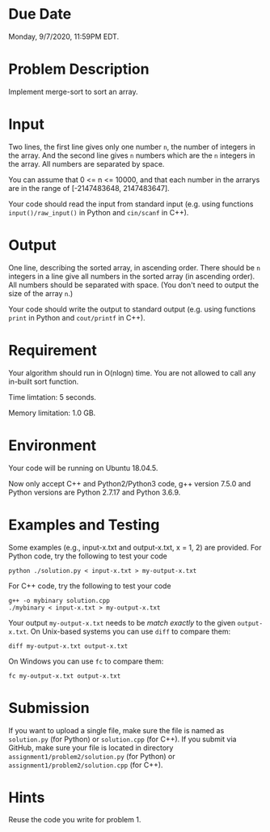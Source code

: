 # Due Date

Monday, 9/7/2020, 11:59PM EDT.

# Problem Description

Implement merge-sort to sort an array.

# Input

Two lines, the first line gives only one number `n`, the number of integers in the array. And the second line gives `n` numbers which are
the `n` integers in the array. All numbers are separated by space.

You can assume that 0 <= n <= 10000, and that each number in the arrarys
are in the range of [-2147483648, 2147483647]. 

Your code should read the input from standard input (e.g. using functions `input()/raw_input()` in Python and `cin/scanf` in C++).

# Output

One line, describing the sorted array, in ascending order.
There should be `n` integers in a line give all numbers in the sorted array (in ascending order).
All numbers should be separated with space.
(You don't need to output the size of the array `n`.)

Your code should write the output to standard output (e.g. using functions `print` in Python and `cout/printf` in C++).

# Requirement

Your algorithm should run in O(nlogn) time. You are not allowed to call any in-built sort function.

Time limtation: 5 seconds.

Memory limitation: 1.0 GB.

# Environment

Your code will be running on Ubuntu 18.04.5.

Now only accept C++ and Python2/Python3 code, g++ version 7.5.0 and Python versions are Python 2.7.17 and Python 3.6.9.

# Examples and Testing

Some examples (e.g., input-x.txt and output-x.txt, x = 1, 2) are provided. 
For Python code, try the following to test your code
```
python ./solution.py < input-x.txt > my-output-x.txt
```
For C++ code, try the following to test your code
```
g++ -o mybinary solution.cpp
./mybinary < input-x.txt > my-output-x.txt
```

Your output `my-output-x.txt` needs to be *match exactly* to the given `output-x.txt`.
On Unix-based systems you can use `diff` to compare them:
```
diff my-output-x.txt output-x.txt
```
On Windows you can use `fc` to compare them:
```
fc my-output-x.txt output-x.txt
```

# Submission

If you want to upload a single file, make sure the file is named as `solution.py` (for Python) or `solution.cpp` (for C++).
If you submit via GitHub, make sure your file is located in directory `assignment1/problem2/solution.py` (for Python) or `assignment1/problem2/solution.cpp` (for C++).

# Hints

Reuse the code you write for problem 1.
